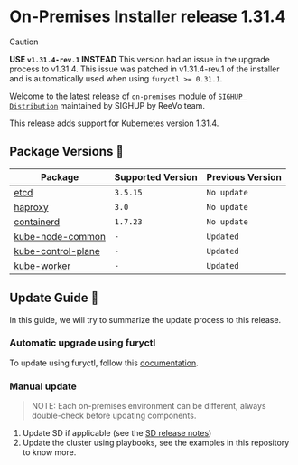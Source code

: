 # On-Premises Installer release 1.31.4

> [!CAUTION]
> **USE `v1.31.4-rev.1` INSTEAD**
> This version had an issue in the upgrade process to v1.31.4.
> This issue was patched in v1.31.4-rev.1 of the installer and is automatically used when using `furyctl >= 0.31.1`.

Welcome to the latest release of `on-premises` module of [`SIGHUP Distribution`](https://github.com/sighupio/fury-distribution) maintained by SIGHUP by ReeVo team.

This release adds support for Kubernetes version 1.31.4.

## Package Versions 🚢

| Package                                        | Supported Version | Previous Version |
| ---------------------------------------------- | ----------------- | ---------------- |
| [etcd](roles/etcd)                             | `3.5.15`          | `No update`      |
| [haproxy](roles/haproxy)                       | `3.0`             | `No update`      |
| [containerd](roles/containerd)                 | `1.7.23`          | `No update`      |
| [kube-node-common](roles/kube-node-common)     | `-`               | `Updated`        |
| [kube-control-plane](roles/kube-control-plane) | `-`               | `Updated`        |
| [kube-worker](roles/kube-worker)               | `-`               | `Updated`        |

## Update Guide 🦮

In this guide, we will try to summarize the update process to this release.

### Automatic upgrade using furyctl

To update using furyctl, follow this [documentation](https://docs.kubernetesfury.com/docs/installation/upgrades).

### Manual update
  
> NOTE: Each on-premises environment can be different, always double-check before updating components.

1. Update SD if applicable (see the [SD release notes](https://github.com/sighupio/fury-distribution/tree/master/docs/releases))
2. Update the cluster using playbooks, see the examples in this repository to know more.
